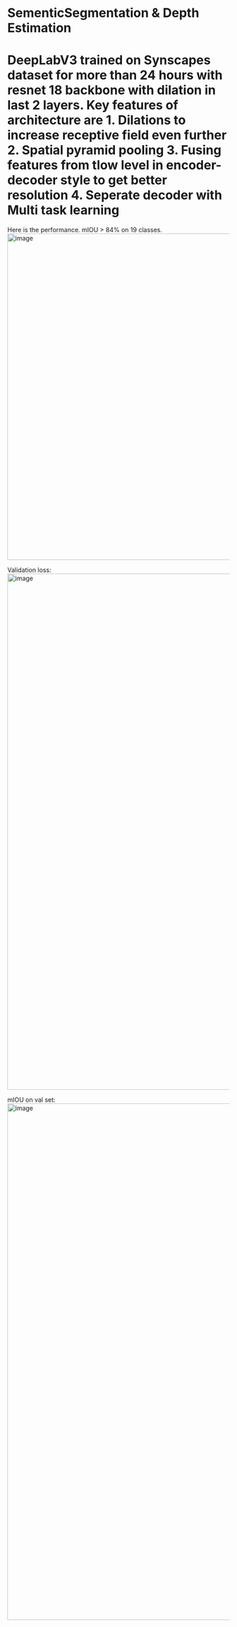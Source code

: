 # SementicSegmentation & Depth Estimation
# DeepLabV3 trained on Synscapes dataset for more than 24 hours with resnet 18 backbone with dilation in last 2 layers. Key features of architecture are 1. Dilations to increase receptive field even further 2. Spatial pyramid pooling 3. Fusing features from tlow level in encoder-decoder style to get better resolution 4. Seperate decoder with Multi task learning<br>

Here is the performance. mIOU > 84% on 19 classes. <br>
<img width="740" alt="image" src="https://github.com/Sachin-Bharadwaj/SementicSegmentation/assets/26499326/5959d829-e5e6-4c72-93ab-5aab6c6d1ee0">


Validation loss: <br>
 <img width="1170" alt="image" src="https://github.com/Sachin-Bharadwaj/SementicSegmentation/assets/26499326/07189c6b-12d5-453b-bf7d-20a2ae218a8e">
 <br>

mIOU on val set: <br>
 <img width="1171" alt="image" src="https://github.com/Sachin-Bharadwaj/SementicSegmentation/assets/26499326/63473ee5-e7b9-4237-a1ce-7c2d3ea632ca">
 <br>


